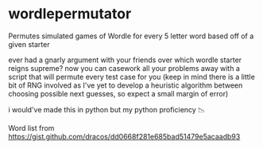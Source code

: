 # wordlepermutator
Permutes simulated games of Wordle for every 5 letter word based off of a given starter

ever had a gnarly argument with your friends over which wordle starter reigns supreme? now you can casework all your problems away with a script that will permute every test case for you (keep in mind there is a little bit of RNG involved as I've yet to develop a heuristic algorithm between choosing possible next guesses, so expect a small margin of error)

i would've made this in python but my python proficiency 📉

Word list from https://gist.github.com/dracos/dd0668f281e685bad51479e5acaadb93
